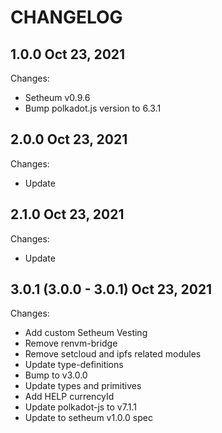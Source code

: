 # CHANGELOG

## 1.0.0 Oct 23, 2021

Changes:

- Setheum v0.9.6
- Bump polkadot.js version to 6.3.1

## 2.0.0 Oct 23, 2021

Changes:

- Update

## 2.1.0 Oct 23, 2021

Changes:

- Update

## 3.0.1 (3.0.0 - 3.0.1) Oct 23, 2021

Changes:

- Add custom Setheum Vesting
- Remove renvm-bridge
- Remove setcloud and ipfs related modules
- Update type-definitions
- Bump to v3.0.0
- Update types and primitives
- Add HELP currencyId
- Update polkadot-js to v7.1.1
- Update to setheum v1.0.0 spec
